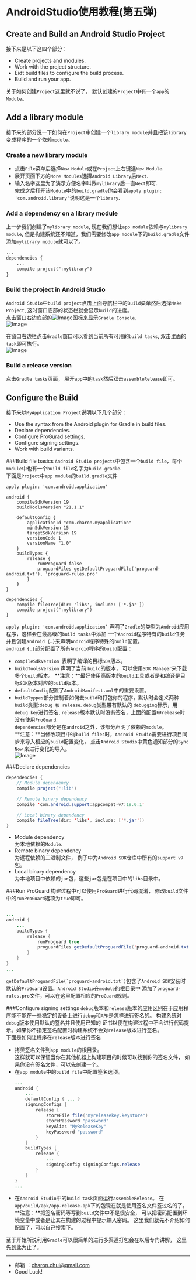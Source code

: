 AndroidStudio使用教程(第五弹)
===

Create and Build an Android Studio Project
---

接下来是以下这四个部分：     
- Create projects and modules.
- Work with the project structure.
- Eidt build files to configure the build process.
- Build and run your app. 

关于如何创建`Project`这里就不说了， 默认创建的`Project`中有一个`app`的`Module`。

Add a library module
---

接下来的部分说一下如何在`Project`中创建一个`library module`并且把该`library`变成程序的一个依赖`module`。

### Create a new library module

- 点击`File`菜单后选择`New Module`或在`Project`上右键选`New Module`.     
- 展开页面下方的`More Modules`选择`Android Library`后`Next`.      
- 输入名字这里为了演示方便名字叫做`mylibrary`后一直`Next`即可.      
完成之后打开该`Module`中的`build.gradle`你会看到`apply plugin: 'com.android.library'`说明这是一个`library`.    

### Add a dependency on a library module   
上一步我们创建了`mylibrary module`, 现在我们想让`app module`依赖与`mylibrary module`, 但是构建系统还不知道，我们需要修改`app module`下的`build.gradle`文件添加`mylibrary module`就可以了。 

```xml
...
dependencies {
    ...
    compile project(":mylibrary")
}
```

### Build the project in Android Studio
`Android Studio`中`build project`点击上面导航栏中的`Build`菜单然后选择`Make Project`, 这时窗口底部的状态栏就会显示`build`的进度。       
点击窗口右边底部的![Image](https://github.com/CharonChui/AndroidNote/blob/master/Pic/AndroidStudio_5_2.png?raw=true)图标来显示`Gradle Console`.      
![Image](https://github.com/CharonChui/AndroidNote/blob/master/Pic/AndroidStudio_5_3.png?raw=true)

在窗口右边栏点击`Gradle`窗口可以看到当前所有可用的`build tasks`, 双击里面的`task`即可执行。      
![Image](https://github.com/CharonChui/AndroidNote/blob/master/Pic/AndroidStudio_5_4.png?raw=true)

### Build a release version
点击`Gradle tasks`页面， 展开`app`中的`task`然后双击`assembleRelease`即可。 

Configure the Build
---

接下来以`MyApplication Project`说明以下几个部分：     
- Use the syntax from the Android plugin for Gradle in build files.
- Declare dependencies.
- Configure ProGurad settings. 
- Configure signing settings.
- Work with build variants. 

###Build file basics
`Android Studio projects`中包含一个`build file`，每个`module`中也有一个`build file`名字为`build.gradle`.  
下面是`Project`中`app module`的`build.gradle`文件      
```
apply plugin: 'com.android.application'

android {
    compileSdkVersion 19
    buildToolsVersion "21.1.1"

    defaultConfig {
        applicationId "com.charon.myapplication"
        minSdkVersion 15
        targetSdkVersion 19
        versionCode 1
        versionName "1.0"
    }
    buildTypes {
        release {
            runProguard false
            proguardFiles getDefaultProguardFile('proguard-android.txt'), 'proguard-rules.pro'
        }
    }
}

dependencies {
    compile fileTree(dir: 'libs', include: ['*.jar'])
    compile project(":mylibrary")
}

```
```apply plugin: 'com.android.application’```  声明了`Gradle`的类型为`Android`应用程序，这样会在最高级的`build tasks`中添加
一个`Android`程序特有的`build`任务并且创建`android {…}`来声明`Android`程序特殊的`build`配置。      
`android {…}`部分配置了所有`Android`程序的`build`配置：     
- `compileSdkVersion `表明了编译的目标`SDK`版本。
- `buildToolsVersion` 声明了当前 `build`的版本， 可以使用`SDK Manager`来下载多个`build`版本。 
    **注意：**最好使用高版本的`build`工具或者是和编译是目标`SDK`版本对应的`build`版本。 
- `defaultConfig`配置了`AndroidManifest.xml`中的重要设置。
- `buildTyppes`部分控制着如何去`build`和打包你的程序，默认时会定义两种`build`类型:`debug 和 release`. `debug`类型带有默认的
`debugging`标示，用`debug key`进行签名, `release`版本默认时没有签名，上面的配置中`release`时没有使用`ProGuard`.      
`dependencies`部分是在`android`之外，该部分声明了依赖的`module`。     
**注意：**当修改项目中得`build files`时，`Android Studio`需要进行项目同步来导入相应的`build`配置变化， 点击`Android Studio`中黄色通知部分的`Sync Now`
来进行变化的导入。     
![Image](https://github.com/CharonChui/AndroidNote/blob/master/Pic/AndroidStudio_5_5An.png?raw=true)

###Declare dependencies
```java
dependencies {
    // Module dependency
    compile project(":lib")

    // Remote binary dependency
    compile 'com.android.support:appcompat-v7:19.0.1'

    // Local binary dependency
    compile fileTree(dir: 'libs', include: ['*.jar'])
}
```
- Module dependency     
    为本地依赖的`Module`. 
- Remote binary dependency    
    为远程依赖的二进制文件， 例子中为`Android SDK`仓库中所有的`support v7`包。    
- Local binary dependency     
    为本地项目中依赖的`jar`包，这些`jar`包是在项目中的`libs`目录中。    

###Run ProGuard
构建过程中可以使用`ProGuard`进行代码混淆， 修改`build`文件中的`runProGuard`选项为`true`即可。   
```java

...
android {
    ...
    buildTypes {
        release {
            runProguard true
            proguardFiles getDefaultProguardFile('proguard-android.txt'), 'proguard-rules.pro'
        }
    }
}
...
```
```getDefaultProguardFile(`proguard-android.txt`)```包含了`Android SDK`安装时默认的`ProGuard`设置。`Android Studio`在`module`的根目录中
添加了`proguard-rules.pro`文件，可以在这里配置相应的`ProGuard`规则。     


###Configure signing settings 
`debug`版本和`release`版本的应用区别在于应用程序能不能在一些稳定的设备上进行`debug`和`APK`是怎样进行签名的。 构建系统对`debug`版本使用默认的签名并且使用已知的
证书以便在构建过程中不会进行代码提示。如果你不指定签名配置时构建系统不会对`release`版本进行签名。   
下面是如何让程序在`release`版本进行签名      
- 拷贝签名文件到`app module`的根目录。     
    这样就可以保证当你在其他机器上构建项目的时候可以找到你的签名文件， 如果你没有签名文件，可以先创建一个。    
- 在`app module`中的`build file`中配置签名选项。     
    ```java
    ...
    android {
        ...
        defaultConfig { ... }
        signingConfigs {
            release {
                storeFile file("myreleasekey.keystore")
                storePassword "password"
                keyAlias "MyReleaseKey"
                keyPassword "password"
            }
        }
        buildTypes {
            release {
                ...
                signingConfig signingConfigs.release
            }
        }
    }
    ...
    ```   
- 在`Android Studio`中的`build task`页面运行`assembleRelease`。 
在`app/build/apk/app-release.apk`下的包现在就是使用签名文件签过名的了。     
**注意：**把签名密码等写到`build`文件中不是很安全， 可以把密码配置到环境变量中或者是让其在构建的过程中提示输入密码。 这里我们就先不介绍如何配置了，可以自己搜索下。    

至于开始所说利用`Gradle`可以很简单的进行多渠道打包会在以后专门讲解， 这里先到此为止了。 	
	                  
		
---

- 邮箱 ：charon.chui@gmail.com  
- Good Luck! 